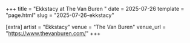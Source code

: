 +++
title = "Ekkstacy at The Van Buren "
date = 2025-07-26
template = "page.html"
slug = "2025-07-26-ekkstacy"

[extra]
artist = "Ekkstacy"
venue = "The Van Buren"
venue_url = "https://www.thevanburen.com/"
+++
